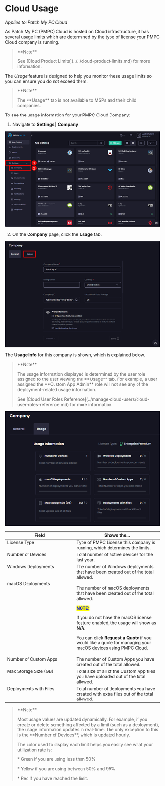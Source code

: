 # Cloud Usage

_Applies to: Patch My PC Cloud_

As Patch My PC (PMPC) Cloud is hosted on Cloud infrastructure, it has several usage limits which are determined by the type of license your PMPC Cloud company is running.

<blockquote class="wp-block-quote">
<p>**Note**</p>
<p>See [Cloud Product Limits](../../cloud-product-limits.md) for more information.</p>
</blockquote>

The _Usage_ feature is designed to help you monitor these usage limits so you can ensure you do not exceed them.

<blockquote class="wp-block-quote">
<p>**Note**</p>
<p>The **Usage** tab is not available to MSPs and their child companies.</p>
</blockquote>

To see the usage information for your PMPC Cloud Company:

1. Navigate to **Settings | Company**

![Navigating to “Settings | Company”](/_images/image-(2697).png "Navigating to “Settings | Company”")

2. On the **Company** page, click the **Usage** tab.

![Clicking the “Usage” tab](/_images/image-(2698).png "Clicking the “Usage” tab")

The **Usage Info** for this company is shown, which is explained below.

<blockquote class="wp-block-quote">
<p>**Note**</p>
<p>The usage information displayed is determined by the user role assigned to the user viewing the **Usage** tab. For example, a user assigned the **Custom App Admin** role will not see any of the deployment-related usage information.</p>
<p>See [Cloud User Roles Reference](../manage-cloud-users/cloud-user-roles-reference.md) for more information.</p>
</blockquote>

![“Usage&#x22; information](/_images/image-(2712).png "“Usage&#x22; information")

<table><thead><tr><th width="211" valign="top">Field</th><th valign="top">Shows the...</th></tr></thead><tbody><tr><td valign="top">License Type</td><td valign="top">Type of PMPC License this company is running, which determines the limits.</td></tr><tr><td valign="top">Number of Devices</td><td valign="top">Total number of active devices for the last year.</td></tr><tr><td valign="top">Windows Deployments</td><td valign="top">The number of Windows deployments that have been created out of the total allowed.</td></tr><tr><td valign="top">macOS Deployments</td><td valign="top"><p>The number of macOS deployments that have been created out of the total allowed.</p><p></p><p><mark style="color:blue;"><strong>NOTE:</strong></mark></p><p>If you do not have the macOS license feature enabled, the usage will show as <strong>N/A</strong>.</p><p></p><p>You can click <strong>Request a Quote</strong> if you would like a quote for managing your macOS devices using PMPC Cloud.</p></td></tr><tr><td valign="top">Number of Custom Apps</td><td valign="top">The number of Custom Apps you have created out of the total allowed.</td></tr><tr><td valign="top">Max Storage Size (GB)</td><td valign="top">Total size of all of the Custom App files you have uploaded out of the total allowed.</td></tr><tr><td valign="top">Deployments with Files</td><td valign="top">Total number of deployments you have created with extra files out of the total allowed.</td></tr></tbody></table>

<blockquote class="wp-block-quote">
<p>**Note**</p>
<p>Most usage values are updated dynamically. For example, if you create or delete something affected by a limit (such as a deployment), the usage information updates in real-time. The only exception to this is the **Number of Devices**, which is updated hourly.</p>
<p>The color used to display each limit helps you easily see what your utilization rate is:</p>
<p>* Green if you are using less than 50%</p>
<p>* Yellow if you are using between 50% and 99%</p>
<p>* Red if you have reached the limit.</p>
</blockquote>